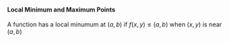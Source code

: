 #### Local Minimum and Maximum Points
A function has a local minumum at $(a,b)$ if $f(x,y)\leq(a,b)$ when $(x,y)$ is near $(a,b)$